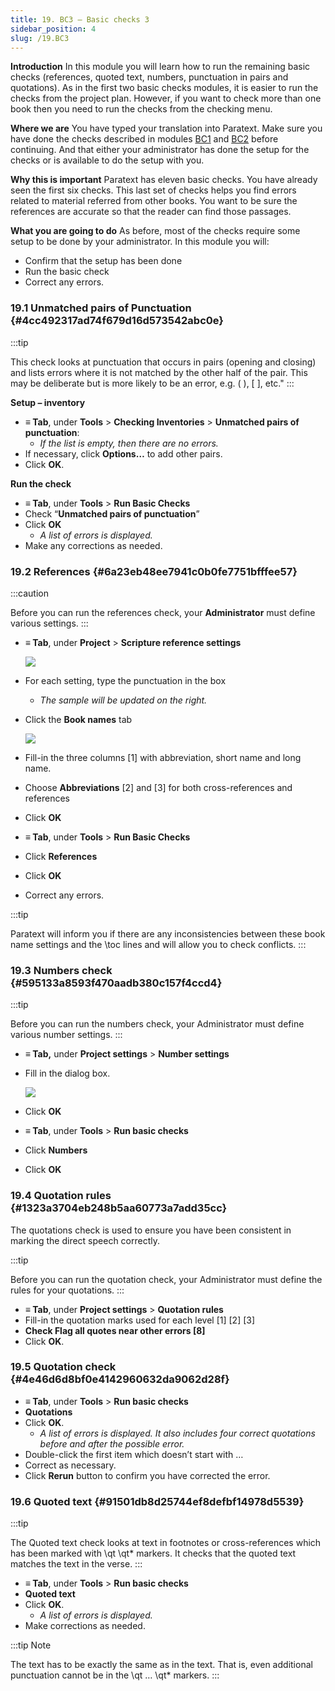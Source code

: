 ```yaml
---
title: 19. BC3 – Basic checks 3
sidebar_position: 4
slug: /19.BC3
---
```




**Introduction**
In this module you will learn how to run the remaining basic checks (references, quoted text, numbers, punctuation in pairs and quotations). As in the first two basic checks modules, it is easier to run the checks from the project plan. However, if you want to check more than one book then you need to run the checks from the checking menu.


**Where we are**
You have typed your translation into Paratext. Make sure you have done the checks described in modules [BC1](file:///C:/Users/jjpdq/Documents/paratextmanual/versioned_docs/version-9.3/Training-Manual/02-Stage-1/5.BC1.md) and [BC2](file:///C:/Users/jjpdq/Documents/paratextmanual/versioned_docs/version-9.3/Training-Manual/03-Stage-2/12.BC2.md) before continuing. And that either your administrator has done the setup for the checks or is available to do the setup with you.


**Why this is important**
Paratext has eleven basic checks. You have already seen the first six checks. This last set of checks helps you find errors related to material referred from other books. You want to be sure the references are accurate so that the reader can find those passages.


**What you are going to do**
As before, most of the checks require some setup to be done by your administrator. In this module you will:

- Confirm that the setup has been done
- Run the basic check
- Correct any errors.

### 19.1 Unmatched pairs of Punctuation {#4cc492317ad74f679d16d573542abc0e}


:::tip


This check looks at punctuation that occurs in pairs (opening and closing) and lists errors where it is not matched by the other half of the pair. This may be deliberate but is more likely to be an error, e.g. ( ), [ ], etc." :::


**Setup – inventory**

- **≡ Tab**, under **Tools** &gt; **Checking Inventories** &gt; **Unmatched pairs of punctuation**:
	- _If the list is empty, then there are no errors._
- If necessary, click **Options…** to add other pairs.
- Click **OK**.

**Run the check**

- **≡ Tab**, under **Tools** &gt; **Run Basic Checks**
- Check “**Unmatched pairs of punctuation**”
- Click **OK**
	- _A list of errors is displayed._
- Make any corrections as needed.

### 19.2 References {#6a23eb48ee7941c0b0fe7751bfffee57}


:::caution


Before you can run the references check, your **Administrator** must define various settings. :::

- **≡ Tab**, under **Project** &gt; **Scripture reference settings**

	![](/notion_imgs/1019021315.png)

- For each setting, type the punctuation in the box
	- _The sample will be updated on the right._
- Click the **Book names** tab

	![](/notion_imgs/1209414794.png)

- Fill-in the three columns [1] with abbreviation, short name and long name.
- Choose **Abbreviations** [2] and [3] for both cross-references and references
- Click **OK**
- **≡ Tab**, under **Tools** &gt; **Run Basic Checks**
- Click **References**
- Click **OK**
- Correct any errors.

:::tip


Paratext will inform you if there are any inconsistencies between these book name settings and the \toc lines and will allow you to check conflicts. :::


### 19.3 Numbers check {#595133a8593f470aadb380c157f4ccd4}


:::tip


Before you can run the numbers check, your Administrator must define various number settings. :::

- **≡ Tab,** under **Project settings** &gt; **Number settings**
- Fill in the dialog box.

	![](/notion_imgs/11100284.png)

- Click **OK**
- **≡ Tab**, under **Tools** &gt; **Run basic checks**
- Click **Numbers**
- Click **OK**

### 19.4 Quotation rules {#1323a3704eb248b5aa60773a7add35cc}


The quotations check is used to ensure you have been consistent in marking the direct speech correctly.


:::tip


Before you can run the quotation check, your Administrator must define the rules for your quotations. :::

- **≡ Tab**, under **Project settings** &gt; **Quotation rules**
- Fill-in the quotation marks used for each level [1] [2] [3]
- **Check Flag all quotes near other errors [8]**
- Click **OK**.

### 19.5 Quotation check {#4e46d6d8bf0e4142960632da9062d28f}

- **≡ Tab**, under **Tools** &gt; **Run basic checks**
- **Quotations**
- Click **OK**.
	- _A list of errors is displayed. It also includes four correct quotations before and after the possible error._
- Double-click the first item which doesn’t start with …
- Correct as necessary.
- Click **Rerun** button to confirm you have corrected the error.

### 19.6 Quoted text {#91501db8d25744ef8defbf14978d5539}


:::tip


The Quoted text check looks at text in footnotes or cross-references which has been marked with \qt \qt* markers. It checks that the quoted text matches the text in the verse. :::

- **≡ Tab**, under **Tools** &gt; **Run basic checks**
- **Quoted text**
- Click **OK**.
	- _A list of errors is displayed._
- Make corrections as needed.

:::tip Note


The text has to be exactly the same as in the text. That is, even additional punctuation cannot be in the \qt … \\qt* markers. :::

